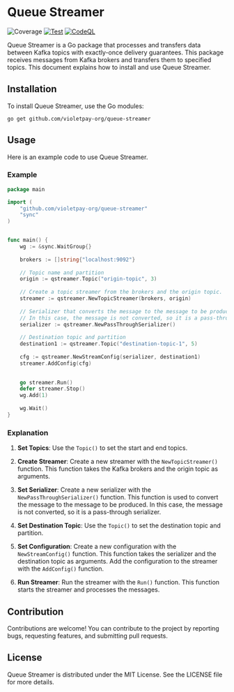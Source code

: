 # Queue Streamer
![Coverage](https://img.shields.io/badge/Coverage-100.0%25-brightgreen)
[![Test](https://github.com/violetpay-org/queue-streamer/actions/workflows/test.yml/badge.svg?branch=main)](https://github.com/violetpay-org/queue-streamer/actions/workflows/test.yml)
[![CodeQL](https://github.com/violetpay-org/queue-streamer/actions/workflows/github-code-scanning/codeql/badge.svg)](https://github.com/violetpay-org/queue-streamer/actions/workflows/github-code-scanning/codeql)


Queue Streamer is a Go package that processes and transfers data between Kafka topics with exactly-once delivery guarantees. This package receives messages from Kafka brokers and transfers them to specified topics. This document explains how to install and use Queue Streamer.

## Installation

To install Queue Streamer, use the Go modules:

```shell
go get github.com/violetpay-org/queue-streamer
```

## Usage

Here is an example code to use Queue Streamer.

### Example

```go
package main

import (
	"github.com/violetpay-org/queue-streamer"
	"sync"
)


func main() {
	wg := &sync.WaitGroup{}
	
	brokers := []string{"localhost:9092"} 
	
	// Topic name and partition
	origin := qstreamer.Topic("origin-topic", 3)
	
	// Create a topic streamer from the brokers and the origin topic.
	streamer := qstreamer.NewTopicStreamer(brokers, origin)
	
	// Serializer that converts the message to the message to be produced. 
	// In this case, the message is not converted, so it is a pass-through serializer.
	serializer := qstreamer.NewPassThroughSerializer()
	
	// Destination topic and partition
	destination1 := qstreamer.Topic("destination-topic-1", 5)
	
	cfg := qstreamer.NewStreamConfig(serializer, destination1)
	streamer.AddConfig(cfg)

	
	go streamer.Run()
	defer streamer.Stop()
	wg.Add(1)
	
	wg.Wait()
}
```

### Explanation

1. **Set Topics**: Use the `Topic()` to set the start and end topics.

2. **Create Streamer**: Create a new streamer with the `NewTopicStreamer()` function. This function takes the Kafka brokers and the origin topic as arguments.

3. **Set Serializer**: Create a new serializer with the `NewPassThroughSerializer()` function. This function is used to convert the message to the message to be produced. In this case, the message is not converted, so it is a pass-through serializer.

4. **Set Destination Topic**: Use the `Topic()` to set the destination topic and partition.

5. **Set Configuration**: Create a new configuration with the `NewStreamConfig()` function. This function takes the serializer and the destination topic as arguments. Add the configuration to the streamer with the `AddConfig()` function.

6. **Run Streamer**: Run the streamer with the `Run()` function. This function starts the streamer and processes the messages.

## Contribution

Contributions are welcome! You can contribute to the project by reporting bugs, requesting features, and submitting pull requests. 

## License

Queue Streamer is distributed under the MIT License. See the LICENSE file for more details.
